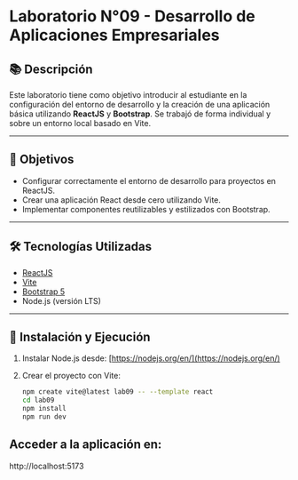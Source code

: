 # Laboratorio N°09 - Desarrollo de Aplicaciones Empresariales

## 📚 Descripción

Este laboratorio tiene como objetivo introducir al estudiante en la configuración del entorno de desarrollo y la creación de una aplicación básica utilizando **ReactJS** y **Bootstrap**. Se trabajó de forma individual y sobre un entorno local basado en Vite.

---

## 🎯 Objetivos

- Configurar correctamente el entorno de desarrollo para proyectos en ReactJS.
- Crear una aplicación React desde cero utilizando Vite.
- Implementar componentes reutilizables y estilizados con Bootstrap.

---

## 🛠️ Tecnologías Utilizadas

- [ReactJS](https://reactjs.org/)
- [Vite](https://vitejs.dev/)
- [Bootstrap 5](https://getbootstrap.com/)
- Node.js (versión LTS)

---

## 🚀 Instalación y Ejecución

1. Instalar Node.js desde: [https://nodejs.org/en/](https://nodejs.org/en/)
2. Crear el proyecto con Vite:

   ```bash
   npm create vite@latest lab09 -- --template react
   cd lab09
   npm install
   npm run dev
## Acceder a la aplicación en: 

http://localhost:5173

